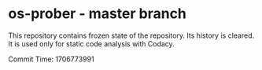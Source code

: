 # os-prober - master branch

This repository contains frozen state of the repository.
Its history is cleared. It is used only for static code
analysis with Codacy.

Commit Time: 1706773991
